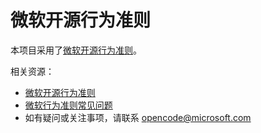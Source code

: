 # 微软开源行为准则

本项目采用了[微软开源行为准则](https://opensource.microsoft.com/codeofconduct/)。

相关资源：

- [微软开源行为准则](https://opensource.microsoft.com/codeofconduct/)
- [微软行为准则常见问题](https://opensource.microsoft.com/codeofconduct/faq/)
- 如有疑问或关注事项，请联系 [opencode@microsoft.com](mailto:opencode@microsoft.com)
